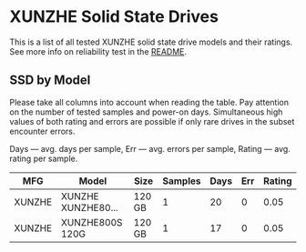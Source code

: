 XUNZHE Solid State Drives
=========================

This is a list of all tested XUNZHE solid state drive models and their ratings. See
more info on reliability test in the [README](https://github.com/linuxhw/SMART).

SSD by Model
------------

Please take all columns into account when reading the table. Pay attention on the
number of tested samples and power-on days. Simultaneous high values of both rating
and errors are possible if only rare drives in the subset encounter errors.

Days   — avg. days per sample,
Err    — avg. errors per sample,
Rating — avg. rating per sample.

| MFG       | Model              | Size   | Samples | Days  | Err   | Rating |
|-----------|--------------------|--------|---------|-------|-------|--------|
| XUNZHE    | XUNZHE XUNZHE80... | 120 GB | 1       | 20    | 0     | 0.05   |
| XUNZHE    | XUNZHE800S 120G    | 120 GB | 1       | 17    | 0     | 0.05   |
